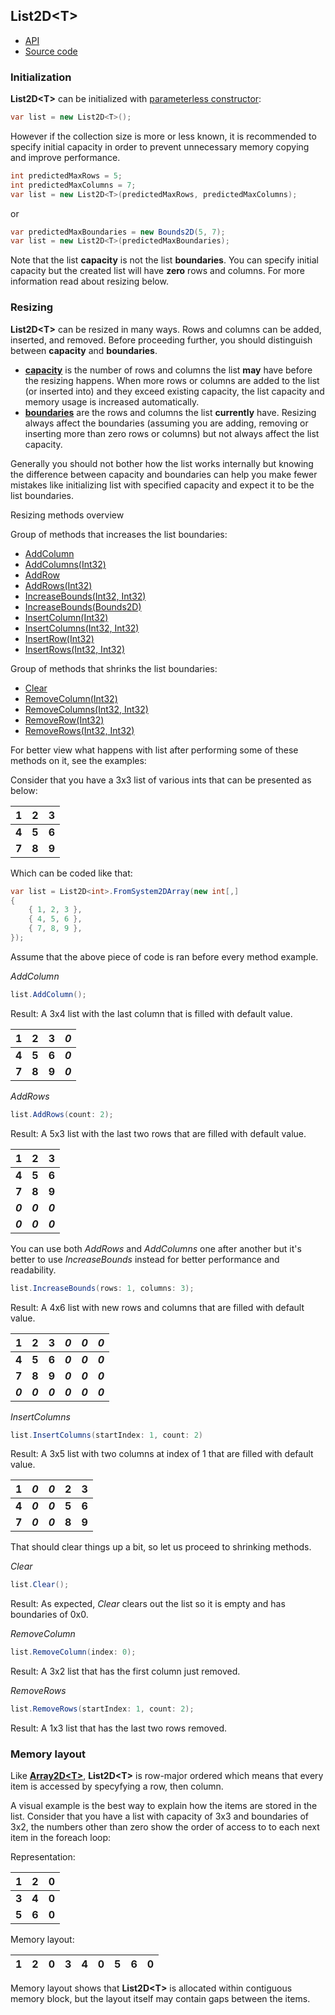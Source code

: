 ## List2D\<T\>

 * [API](xref:Sztorm.Collections.List2D`1)
 * [Source code](https://github.com/Sztorm/SztormCollections/blob/master/Sztorm.Collections/Implementations/2D/List2D.cs)

### Initialization
**List2D\<T\>** can be initialized with [parameterless constructor](xref:Sztorm.Collections.List2D`1.%23ctor):

```csharp
var list = new List2D<T>();
```

However if the collection size is more or less known, it is recommended to specify initial capacity
in order to prevent unnecessary memory copying and improve performance.

```csharp
int predictedMaxRows = 5;
int predictedMaxColumns = 7;
var list = new List2D<T>(predictedMaxRows, predictedMaxColumns);
```
or
```csharp
var predictedMaxBoundaries = new Bounds2D(5, 7);
var list = new List2D<T>(predictedMaxBoundaries);
```

Note that the list **capacity** is not the list **boundaries**. You can specify initial capacity
but the created list will have **zero** rows and columns. For more information read about resizing
below.

### Resizing
**List2D\<T\>** can be resized in many ways. Rows and columns can be added, inserted, and removed.
Before proceeding further, you should distinguish between **capacity** and **boundaries**.
 * [**capacity**](xref:Sztorm.Collections.List2D`1.Capacity) is the number of rows and columns the
 list **may** have before the resizing happens. When more rows or columns are added to the list (or
 inserted into) and they exceed existing capacity, the list capacity and memory usage is increased
 automatically.
 * [**boundaries**](xref:Sztorm.Collections.List2D`1.Boundaries) are the rows and columns the list
 **currently** have. Resizing always affect the boundaries (assuming you are adding, removing or
 inserting more than zero rows or columns) but not always affect the list capacity.

Generally you should not bother how the list works internally but knowing the difference between
capacity and boundaries can help you make fewer mistakes like initializing list with specified
capacity and expect it to be the list boundaries.

Resizing methods overview

Group of methods that increases the list boundaries:
 * [AddColumn](xref:Sztorm.Collections.List2D`1.AddColumn)
 * [AddColumns(Int32)](xref:Sztorm.Collections.List2D`1.AddColumns(System.Int32))
 * [AddRow](xref:Sztorm.Collections.List2D`1.AddRow)
 * [AddRows(Int32)](xref:Sztorm.Collections.List2D`1.AddRows(System.Int32))
 * [IncreaseBounds(Int32, Int32)](xref:Sztorm.Collections.List2D`1.IncreaseBounds(System.Int32,System.Int32))
 * [IncreaseBounds(Bounds2D)](xref:Sztorm.Collections.List2D`1.IncreaseBounds(Sztorm.Collections.Bounds2D))
 * [InsertColumn(Int32)](xref:Sztorm.Collections.List2D`1.InsertColumn(System.Int32))
 * [InsertColumns(Int32, Int32)](xref:Sztorm.Collections.List2D`1.InsertColumns(System.Int32,System.Int32))
 * [InsertRow(Int32)](xref:Sztorm.Collections.List2D`1.InsertRow(System.Int32))
 * [InsertRows(Int32, Int32)](xref:Sztorm.Collections.List2D`1.InsertRows(System.Int32,System.Int32))

Group of methods that shrinks the list boundaries:
 * [Clear](xref:Sztorm.Collections.List2D`1.Clear)
 * [RemoveColumn(Int32)](xref:Sztorm.Collections.List2D`1.RemoveColumn(System.Int32))
 * [RemoveColumns(Int32, Int32)](xref:Sztorm.Collections.List2D`1.RemoveColumns(System.Int32,System.Int32))
 * [RemoveRow(Int32)](xref:Sztorm.Collections.List2D`1.RemoveRow(System.Int32))
 * [RemoveRows(Int32, Int32)](xref:Sztorm.Collections.List2D`1.RemoveRows(System.Int32,System.Int32))

For better view what happens with list after performing some of these methods on it, see the
examples:

Consider that you have a 3x3 list of various ints that can be presented as below:

| **1** | **2** | **3** |
|:-----:|:-----:|:-----:|
| **4** | **5** | **6** |
| **7** | **8** | **9** |

Which can be coded like that:

```csharp
var list = List2D<int>.FromSystem2DArray(new int[,] 
{
    { 1, 2, 3 },
    { 4, 5, 6 },
    { 7, 8, 9 },
});
```

Assume that the above piece of code is ran before every method example.

_AddColumn_

```csharp
list.AddColumn();
```

Result: A 3x4 list with the last column that is filled with default value.

| **1** | **2** | **3** | **_0_** |
|:-----:|:-----:|:-----:|:-------:|
| **4** | **5** | **6** | **_0_** |
| **7** | **8** | **9** | **_0_** |

_AddRows_

```csharp
list.AddRows(count: 2);
```

Result: A 5x3 list with the last two rows that are filled with default value.

|  **1**  |  **2**  |  **3**  |
|:-------:|:-------:|:-------:|
|  **4**  |  **5**  |  **6**  |
|  **7**  |  **8**  |  **9**  |
| **_0_** | **_0_** | **_0_** |
| **_0_** | **_0_** | **_0_** |

You can use both _AddRows_ and _AddColumns_ one after another but it's better to use
_IncreaseBounds_ instead for better performance and readability.

```csharp
list.IncreaseBounds(rows: 1, columns: 3);
```

Result: A 4x6 list with new rows and columns that are filled with default value.

|  **1**  |  **2**  |  **3**  | **_0_** | **_0_** | **_0_** |
|:-------:|:-------:|:-------:|:-------:|:-------:|:-------:|
|  **4**  |  **5**  |  **6**  | **_0_** | **_0_** | **_0_** |
|  **7**  |  **8**  |  **9**  | **_0_** | **_0_** | **_0_** |
| **_0_** | **_0_** | **_0_** | **_0_** | **_0_** | **_0_** |

_InsertColumns_

```csharp
list.InsertColumns(startIndex: 1, count: 2)
```

Result: A 3x5 list with two columns at index of 1 that are filled with default value.

| **1** | **_0_** | **_0_** | **2** | **3** |
|:-----:|:-------:|:-------:|:-----:|:-----:|
| **4** | **_0_** | **_0_** | **5** | **6** |
| **7** | **_0_** | **_0_** | **8** | **9** |

That should clear things up a bit, so let us proceed to shrinking methods.

_Clear_

```csharp
list.Clear();
```

Result: As expected, _Clear_ clears out the list so it is empty and has boundaries of 0x0.

_RemoveColumn_

```csharp
list.RemoveColumn(index: 0);
```

Result: A 3x2 list that has the first column just removed.

_RemoveRows_

```csharp
list.RemoveRows(startIndex: 1, count: 2);
```

Result: A 1x3 list that has the last two rows removed.

### Memory layout
Like [**Array2D\<T\>**](xref:Sztorm.Collections.Array2D`1), **List2D\<T\>** is row-major ordered
which means that every item is accessed by specyfying a row, then column.

A visual example is the best way to explain how the items are stored in the list. Consider that you
have a list with capacity of 3x3 and boundaries of 3x2, the numbers other than zero show the order
of access to to each next item in the foreach loop:

Representation:

| **1** | **2** | **0** |
|:-----:|:-----:|:-----:|
| **3** | **4** | **0** |
| **5** | **6** | **0** |

Memory layout:

| **1** | **2** | **0** | **3** | **4** | **0** | **5** | **6** | **0** |
|:-----:|:-----:|:-----:|:-----:|:-----:|:-----:|:-----:|:-----:|:-----:|

Memory layout shows that **List2D\<T\>** is allocated within contiguous memory block, but the
layout itself may contain gaps between the items.